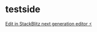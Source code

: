 # testside

[Edit in StackBlitz next generation editor ⚡️](https://stackblitz.com/~/github.com/RemiKoder/testside)